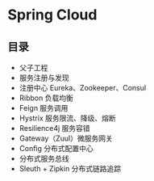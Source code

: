 # Spring Cloud

## 目录

* 父子工程
* 服务注册与发现
* 注册中心 Eureka、Zookeeper、Consul
* Ribbon 负载均衡
* Feign 服务调用
* Hystrix 服务限流、降级、熔断
* Resilience4j 服务容错
* Gateway（Zuul）微服务网关
* Config 分布式配置中心
* 分布式服务总线
* Sleuth + Zipkin 分布式链路追踪
